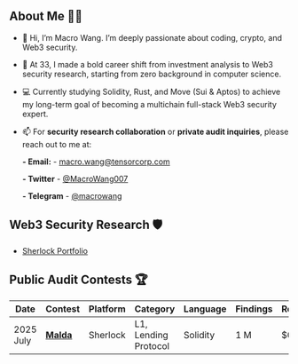 ## About Me 🕵️‍♂️
- 👋 Hi, I’m Macro Wang. I’m deeply passionate about coding, crypto, and Web3 security.
- 🌱 At 33, I made a bold career shift from investment analysis to Web3 security research, starting from zero background in computer science.
- 💻 Currently studying Solidity, Rust, and Move (Sui & Aptos) to achieve my long-term goal of becoming a multichain full-stack Web3 security expert.
- 📫 For **security research collaboration** or **private audit inquiries**, please reach out to me at:
  
     **- Email:** - macro.wang@tensorcorp.com
  
     **- Twitter** - [@MacroWang007](https://x.com/MacroWang007)
  
     **- Telegram** - [@macrowang](https://t.me/macrowang)

## Web3 Security Research 🛡️
 
 * [Sherlock Portfolio](https://audits.sherlock.xyz/watson/MacroWang)


## Public Audit Contests 🏆
| **Date**   | **Contest**                                         | **Platform** | **Category** | **Language** | **Findings** | **Result**   | **Rank**  |
|------------|-----------------------------------------------------|--------------|--------------|--------------|--------------|--------------|-----------|
| 2025 July   | [**Malda**](https://audits.sherlock.xyz/contests/1029)| Sherlock  | L1, Lending Protocol | Solidity |   1 M    |  $0.2  |    -    |


<!---
MacroWang001/MacroWang001 is a ✨ special ✨ repository because its `README.md` (this file) appears on your GitHub profile.
You can click the Preview link to take a look at your changes.
--->
